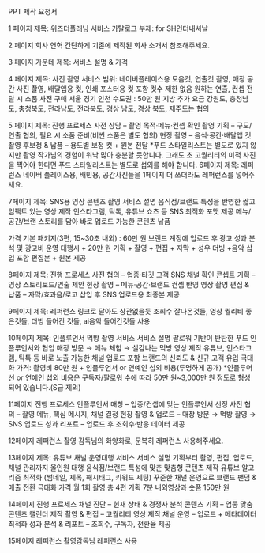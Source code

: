 PPT 제작 요청서

1 페이지
제목: 위즈더플래닝 서비스 카탈로그
부제: for SH인터내셔날

2 페이지
회사 연혁 간단하게 기존에 제작된 회사 소개서 참조해주세요.

3 페이지
가운데 제목: 서비스 설명 & 가격

4 페이지
제목: 사진 촬영
서비스 범위: 네이버플레이스용 모음컷, 연출컷 촬영, 매장 공간 사진 촬영, 배달앱용 컷, 인쇄 포스터용 컷 포함 컷수 제한 없음
원하는 연출, 컨셉 전달 시 소품 사전 구매
서울 경기 인천 수도권 : 50만 원
지방 추가 요금
강원도, 충청남도, 충청북도, 전라남도, 전라북도, 경상 남도, 경상 북도, 제주도는 협의

5 페이지
제목: 진행 프로세스
사전 상담 – 촬영 목적·메뉴·컨셉 확인
촬영 기획 – 구도/연출 협의, 필요 시 소품 준비(비싼 소품은 별도 협의)
현장 촬영 – 음식·공간·배달앱 컷 촬영
후보정 & 납품 – 용도별 보정 컷 + 원본 전달
*푸드 스타일리스트는 별도로 있지 않지만 촬영 작가님의 경험이 워낙 많아 충분할 듯합니다. 그래도 초 고퀄리티의 미적 사진을 찍어야 한다면 푸드 스타일리스트는 별도로 섭외를 해야 합니다.
6페이지
제목: 레퍼런스
네이버 플레이스용, 배민용, 공간사진들을 1페이지 더 쓰더라도 레퍼런스를 넣어주세요.

7페이지
제목: SNS용 영상 콘텐츠 촬영
서비스 설명
음식점/브랜드 특성을 반영한 짧고 임팩트 있는 영상 제작
인스타그램, 틱톡, 유튜브 쇼츠 등 SNS 최적화 포맷 제공
메뉴/공간/브랜 스토리를 담아 바로 업로드 가능한 콘텐츠 납품

가격
기본 패키지(3편, 15~30초 내외) : 60만 원
브랜드 계정에 업로드 후 광고 성과 분석 및 광고비 운영 대행시 + 20만 원
기획 + 촬영 + 편집 + 자막 + 성우 더빙 +음악 삽입 포함 편집본 + 원본 제공

8페이지
제목: 진행 프로세스
사전 협의 – 업종·타깃 고객·SNS 채널 확인
콘셉트 기획 – 영상 스토리보드/연출 제안
현장 촬영 – 메뉴·공간·브랜드 컨셉 반영 영상 촬영
편집 & 납품 – 자막/효과음/로고 삽입 후 SNS 업로드용 최종본 제공

9페이지
제목: 레퍼런스
링크로 달아도 상관없을듯
조회수 잘나온것들, 영상 퀄리티 좋은것들, 더빙 들어간 것들, ai음악 들어간것들 사용

10페이지
제목: 인플루언서 먹방 촬영 서비스
서비스 설명
팔로워 기반이 탄탄한 푸드 인플루언서와 협업
매장 방문 → 메뉴 체험 → 실감나는 먹방 영상 제작
유튜브, 인스타그램, 틱톡 등 바로 노출 가능한 채널 업로드 포함
브랜드의 신뢰도 & 신규 고객 유입 극대화
가격: 촬영비 80만 원 + 인플루언서 or 연예인 섭외 비용(투명하게 공개)
*인플루어선 or 연예인 섭외 비용은 구독자/팔로워 수에 따라 50만 원~3,000만 원 정도로 형성되어 있습니다.(S급 제외)

11페이지
진행 프로세스
인플루언서 매칭 – 업종/컨셉에 맞는 인플루언서 선정
사전 협의 – 촬영 메뉴, 핵심 메시지, 채널 결정
현장 촬영 & 업로드 – 매장 방문 → 먹방 촬영 → SNS 업로드
성과 리포트 – 업로드 후 조회수·반응 데이터 제공

12페이지
레퍼런스
촬영 감독님의 화양화로, 문복히 레퍼런스 사용해주세요.

13페이지
제목: 유튜브 채널 운영대행 서비스
서비스 설명
기획부터 촬영, 편집, 업로드, 채널 관리까지 올인원 대행
음식점/브랜드 특성에 맞춘 맞춤형 콘텐츠 제작
유튜브 알고리즘 최적화 (썸네일, 제목, 해시태그, 키워드 세팅)
꾸준한 채널 운영으로 브랜드 팬덤 & 매출 전환 극대화
가격
월 1회 촬영 총 4편 기획 7분 내외영상과 숏폼 150만 원

14페이지
진행 프로세스
채널 진단 – 현재 상태 & 경쟁사 분석
콘텐츠 기획 – 업종 맞춤 콘텐츠 캘린더 제작
촬영 & 편집 – 고퀄리티 영상 제작
채널 운영 – 업로드 + 메타데이터 최적화
성과 분석 & 리포트 – 조회수, 구독자, 전환율 제공


15페이지
레퍼런스
촬영감독님 레퍼런스 사용